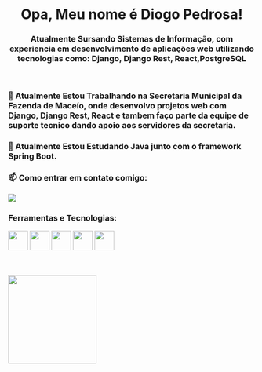 <h1 align="center">Opa, Meu nome é Diogo Pedrosa!</h1>

<h3 align="center">Atualmente Sursando Sistemas de Informação, com experiencia em desenvolvimento de aplicações web utilizando tecnologias como: Django, Django Rest, React,PostgreSQL </h3>

<br>


### 🔭 Atualmente Estou Trabalhando na Secretaria Municipal da Fazenda de Maceío, onde desenvolvo projetos web com Django, Django Rest, React e tambem faço parte da equipe de suporte tecnico dando apoio aos servidores da secretaria.

### 🌱 Atualmente Estou Estudando Java junto com o framework Spring Boot.

### 📫 Como entrar em contato comigo: 
<div>
<a href="https://www.linkedin.com/in/diogo-pedrosaa" target="_blank"><img loading="lazy" src="https://img.shields.io/badge/-LinkedIn-%230077B5?style=for-the-badge&logo=linkedin&logoColor=white" target="_blank"></a>   

</div>

### Ferramentas e Tecnologias: 
<img loading="lazy" src="https://cdn.jsdelivr.net/gh/devicons/devicon/icons/javascript/javascript-original.svg" width="40" height="40"/> <img loading="lazy" src="https://cdn.jsdelivr.net/gh/devicons/devicon/icons/java/java-original.svg" width="40" height="40"/>  <img loading="lazy" src="https://cdn.jsdelivr.net/gh/devicons/devicon/icons/spring/spring-original.svg" width="40" height="40"/>  <img loading="lazy" src="https://cdn.jsdelivr.net/gh/devicons/devicon/icons/git/git-plain.svg" width="40" height="40"/>  <img loading="lazy" src="https://cdn.jsdelivr.net/gh/devicons/devicon/icons/python/python-original.svg" width="40" height="40"/>







<br>
<br>



<div>
<a href="https://github.com/DiogoPedrosaa">
<img loading="lazy" height="180em" src="https://github-readme-stats.vercel.app/api/top-langs/?username=DiogoPedrosaa&layout=compact&langs_count=7&theme=dracula"/>
</div>


<!--
**DiogoPedrosaa/DiogoPedrosaa** is a ✨ _special_ ✨ repository because its `README.md` (this file) appears on your GitHub profile.

Here are some ideas to get you started:

### 🔭 Atualmente Estou Trabalho em Projetos Individuais para treino enquanto tento procurar um estagio na area de desenvolvimento de software. 
### 🌱 Atualmente Estou Aprendendo Java.
### 📫 Como entrar em contato comigo: 
<div>
<a href="https://www.linkedin.com/in/diogo-pedrosa" target="_blank"><img loading="lazy" src="https://img.shields.io/badge/-LinkedIn-%230077B5?style=for-the-badge&logo=linkedin&logoColor=white" target="_blank"></a>   
</div>
-->
